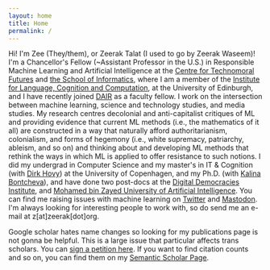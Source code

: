 ```yaml
---
layout: home
title: Home
permalink: /
---
```


Hi! I'm Zee (They/them), or Zeerak Talat (I used to go by Zeerak Waseem)! I'm a Chancellor's Fellow (~Assistant Professor in the U.S.) in Responsible Machine Learning and Artificial Intelligence at the [Centre for Technomoral Futures](http://technomoralfutures.uk) and [the School of Informatics](https://informatics.ed.ac.uk), where I am a member of the [Institute for Language, Cognition and Computation](https://web.inf.ed.ac.uk/ilcc), at the University of Edinburgh, and I have recently joined [DAIR](https://www.dair-institute.org) as a faculty fellow.
I work on the intersection between machine learning, science and technology studies, and media studies.
My research centres decolonial and anti-capitalist critiques of ML and providing evidence that current ML methods (i.e., the mathematics of it all) are constructed in a way that naturally afford authoritarianism, colonialism, and forms of hegemony (i.e., white supremacy, patriarchy, ableism, and so on) and thinking about and developing ML methods that rethink the ways in which ML is applied to offer resistance to such notions.
I did my undergrad in Computer Science and my master's in IT & Cognition (with [Dirk Hovy](dirkhovy.com)) at the University of Copenhagen, and my Ph.D. (with [Kalina Bontcheva](https://www.sheffield.ac.uk/dcs/people/academic/kalina-bontcheva)), and have done two post-docs at the [Digital Democracies Institute](https://digitaldemocracies.org), and [Mohamed bin Zayed University of Artificial Intelligence](mbzuai.ac.ae).
You can find me raising issues with machine learning on [Twitter](https://twitter.com/ZeerakTalat) and [Mastodon](https://mastodon.social/@zeerak).
I'm always looking for interesting people to work with, so do send me an e-mail at z[at]zeerak[dot]org.

Google scholar hates name changes so looking for my publications page is not gonna be helpful. This is a large issue that particular affects trans scholars. You can [sign a petition here](https://scholar.hasfailed.us/). If you want to find citation counts and so on, you can find them on my [Semantic Scholar Page](https://www.semanticscholar.org/author/Zeerak-Talat/2138053020).
